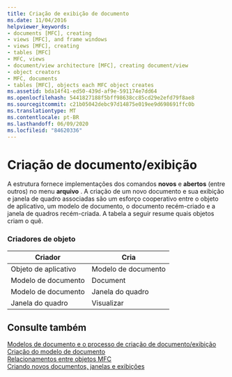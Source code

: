 ```yaml
---
title: Criação de exibição de documento
ms.date: 11/04/2016
helpviewer_keywords:
- documents [MFC], creating
- views [MFC], and frame windows
- views [MFC], creating
- tables [MFC]
- MFC, views
- document/view architecture [MFC], creating document/view
- object creators
- MFC, documents
- tables [MFC], objects each MFC object creates
ms.assetid: bda14f41-ed50-439d-af9e-591174e7dd64
ms.openlocfilehash: 5441827188f5bff98638cc85cd29e2efd79f8ae8
ms.sourcegitcommit: c21b05042debc97d14875e019ee9d698691ffc0b
ms.translationtype: MT
ms.contentlocale: pt-BR
ms.lasthandoff: 06/09/2020
ms.locfileid: "84620336"
---
```

# <a name="documentview-creation"></a>Criação de documento/exibição

A estrutura fornece implementações dos comandos **novos** e **abertos** (entre outros) no menu **arquivo** . A criação de um novo documento e sua exibição e janela de quadro associadas são um esforço cooperativo entre o objeto de aplicativo, um modelo de documento, o documento recém-criado e a janela de quadros recém-criada. A tabela a seguir resume quais objetos criam o quê.

### <a name="object-creators"></a>Criadores de objeto

|Criador|Cria|
|-------------|-------------|
|Objeto de aplicativo|Modelo de documento|
|Modelo de documento|Document|
|Modelo de documento|Janela do quadro|
|Janela do quadro|Visualizar|

## <a name="see-also"></a>Consulte também

[Modelos de documento e o processo de criação de documento/exibição](document-templates-and-the-document-view-creation-process.md)<br/>
[Criação do modelo de documento](document-template-creation.md)<br/>
[Relacionamentos entre objetos MFC](relationships-among-mfc-objects.md)<br/>
[Criando novos documentos, janelas e exibições](creating-new-documents-windows-and-views.md)
